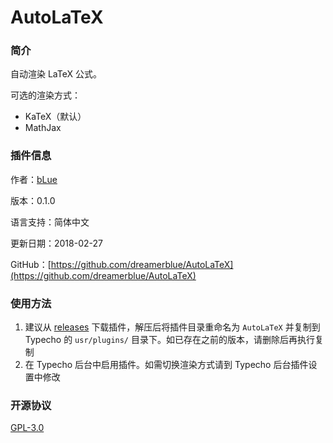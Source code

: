 # AutoLaTeX

### 简介

自动渲染 LaTeX 公式。

可选的渲染方式：

- KaTeX（默认）
- MathJax


### 插件信息

作者：[bLue](https://dreamer.blue)

版本：0.1.0

语言支持：简体中文

更新日期：2018-02-27

GitHub：[https://github.com/dreamerblue/AutoLaTeX](https://github.com/dreamerblue/AutoLaTeX)

### 使用方法

1. 建议从 [releases](https://github.com/dreamerblue/AutoLaTeX/releases) 下载插件，解压后将插件目录重命名为 `AutoLaTeX` 并复制到 Typecho 的 `usr/plugins/` 目录下。如已存在之前的版本，请删除后再执行复制
2. 在 Typecho 后台中启用插件。如需切换渲染方式请到 Typecho 后台插件设置中修改

### 开源协议

[GPL-3.0](https://github.com/dreamerblue/AutoLaTeX/blob/master/LICENSE)

